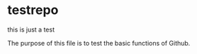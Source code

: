 # testrepo
this is just a test

The purpose of this file is to test the basic functions of Github. 
